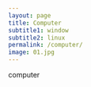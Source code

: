 ```yaml
---
layout: page
title: Computer
subtitle1: window
subtitle2: linux
permalink: /computer/
image: 01.jpg
---
```

computer
